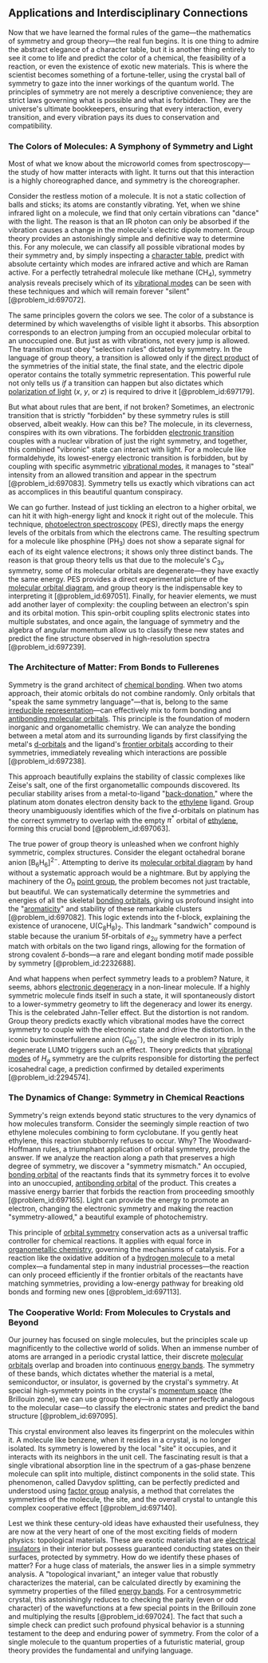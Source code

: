 ## Applications and Interdisciplinary Connections

Now that we have learned the formal rules of the game—the mathematics of symmetry and group theory—the real fun begins. It is one thing to admire the abstract elegance of a character table, but it is another thing entirely to see it come to life and predict the color of a chemical, the feasibility of a reaction, or even the existence of exotic new materials. This is where the scientist becomes something of a fortune-teller, using the crystal ball of symmetry to gaze into the inner workings of the quantum world. The principles of symmetry are not merely a descriptive convenience; they are strict laws governing what is possible and what is forbidden. They are the universe's ultimate bookkeepers, ensuring that every interaction, every transition, and every vibration pays its dues to conservation and compatibility.

### The Colors of Molecules: A Symphony of Symmetry and Light

Most of what we know about the microworld comes from spectroscopy—the study of how matter interacts with light. It turns out that this interaction is a highly choreographed dance, and symmetry is the choreographer.

Consider the restless motion of a molecule. It is not a static collection of balls and sticks; its atoms are constantly vibrating. Yet, when we shine infrared light on a molecule, we find that only certain vibrations can "dance" with the light. The reason is that an IR photon can only be absorbed if the vibration causes a change in the molecule's electric dipole moment. Group theory provides an astonishingly simple and definitive way to determine this. For any molecule, we can classify all possible vibrational modes by their symmetry and, by simply inspecting a [character table](@article_id:144693), predict with absolute certainty which modes are infrared active and which are Raman active. For a perfectly tetrahedral molecule like methane ($\text{CH}_4$), symmetry analysis reveals precisely which of its [vibrational modes](@article_id:137394) can be seen with these techniques and which will remain forever "silent" [@problem_id:697072].

The same principles govern the colors we see. The color of a substance is determined by which wavelengths of visible light it absorbs. This absorption corresponds to an electron jumping from an occupied molecular orbital to an unoccupied one. But just as with vibrations, not every jump is allowed. The transition must obey "selection rules" dictated by symmetry. In the language of group theory, a transition is allowed only if the [direct product](@article_id:142552) of the symmetries of the initial state, the final state, and the electric dipole operator contains the totally symmetric representation. This powerful rule not only tells us *if* a transition can happen but also dictates which [polarization of light](@article_id:261586) ($x$, $y$, or $z$) is required to drive it [@problem_id:697179].

But what about rules that are bent, if not broken? Sometimes, an electronic transition that is strictly "forbidden" by these symmetry rules is still observed, albeit weakly. How can this be? The molecule, in its cleverness, conspires with its own vibrations. The forbidden [electronic transition](@article_id:169944) couples with a nuclear vibration of just the right symmetry, and together, this combined "vibronic" state can interact with light. For a molecule like formaldehyde, its lowest-energy electronic transition is forbidden, but by coupling with specific asymmetric [vibrational modes](@article_id:137394), it manages to "steal" intensity from an allowed transition and appear in the spectrum [@problem_id:697083]. Symmetry tells us exactly which vibrations can act as accomplices in this beautiful quantum conspiracy.

We can go further. Instead of just tickling an electron to a higher orbital, we can hit it with high-energy light and knock it right out of the molecule. This technique, [photoelectron spectroscopy](@article_id:143467) (PES), directly maps the energy levels of the orbitals from which the electrons came. The resulting spectrum for a molecule like phosphine ($\text{PH}_3$) does not show a separate signal for each of its eight valence electrons; it shows only three distinct bands. The reason is that group theory tells us that due to the molecule's $C_{3v}$ symmetry, some of its molecular orbitals are degenerate—they have exactly the same energy. PES provides a direct experimental picture of the [molecular orbital diagram](@article_id:158177), and group theory is the indispensable key to interpreting it [@problem_id:697051]. Finally, for heavier elements, we must add another layer of complexity: the coupling between an electron's spin and its orbital motion. This spin-orbit coupling splits electronic states into multiple substates, and once again, the language of symmetry and the algebra of angular momentum allow us to classify these new states and predict the fine structure observed in high-resolution spectra [@problem_id:697239].

### The Architecture of Matter: From Bonds to Fullerenes

Symmetry is the grand architect of [chemical bonding](@article_id:137722). When two atoms approach, their atomic orbitals do not combine randomly. Only orbitals that "speak the same symmetry language"—that is, belong to the same [irreducible representation](@article_id:142239)—can effectively mix to form bonding and [antibonding molecular orbitals](@article_id:192274). This principle is the foundation of modern inorganic and organometallic chemistry. We can analyze the bonding between a metal atom and its surrounding ligands by first classifying the metal's [d-orbitals](@article_id:261298) and the ligand's [frontier orbitals](@article_id:274672) according to their symmetries, immediately revealing which interactions are possible [@problem_id:697238].

This approach beautifully explains the stability of classic complexes like Zeise's salt, one of the first organometallic compounds discovered. Its peculiar stability arises from a metal-to-ligand "[back-donation](@article_id:187116)," where the platinum atom donates electron density back to the [ethylene](@article_id:154692) ligand. Group theory unambiguously identifies which of the five d-orbitals on platinum has the correct symmetry to overlap with the empty $\pi^*$ orbital of [ethylene](@article_id:154692), forming this crucial bond [@problem_id:697063].

The true power of group theory is unleashed when we confront highly symmetric, complex structures. Consider the elegant octahedral borane anion $[\text{B}_6\text{H}_6]^{2-}$. Attempting to derive its [molecular orbital diagram](@article_id:158177) by hand without a systematic approach would be a nightmare. But by applying the machinery of the $O_h$ [point group](@article_id:144508), the problem becomes not just tractable, but beautiful. We can systematically determine the symmetries and energies of all the skeletal [bonding orbitals](@article_id:165458), giving us profound insight into the "[aromaticity](@article_id:144007)" and stability of these remarkable clusters [@problem_id:697082]. This logic extends into the f-block, explaining the existence of uranocene, $\text{U}(\text{C}_8\text{H}_8)_2$. This landmark "sandwich" compound is stable because the uranium 5f-orbitals of $e_{2u}$ symmetry have a perfect match with orbitals on the two ligand rings, allowing for the formation of strong covalent $\delta$-bonds—a rare and elegant bonding motif made possible by symmetry [@problem_id:2232688].

And what happens when perfect symmetry leads to a problem? Nature, it seems, abhors [electronic degeneracy](@article_id:147490) in a non-linear molecule. If a highly symmetric molecule finds itself in such a state, it will spontaneously distort to a lower-symmetry geometry to lift the degeneracy and lower its energy. This is the celebrated Jahn-Teller effect. But the distortion is not random. Group theory predicts exactly which vibrational modes have the correct symmetry to couple with the electronic state and drive the distortion. In the iconic buckminsterfullerene anion ($C_{60}^-$), the single electron in its triply degenerate LUMO triggers such an effect. Theory predicts that [vibrational modes](@article_id:137394) of $H_g$ symmetry are the culprits responsible for distorting the perfect icosahedral cage, a prediction confirmed by detailed experiments [@problem_id:2294574].

### The Dynamics of Change: Symmetry in Chemical Reactions

Symmetry's reign extends beyond static structures to the very dynamics of how molecules transform. Consider the seemingly simple reaction of two ethylene molecules combining to form cyclobutane. If you gently heat ethylene, this reaction stubbornly refuses to occur. Why? The Woodward-Hoffmann rules, a triumphant application of orbital symmetry, provide the answer. If we analyze the reaction along a path that preserves a high degree of symmetry, we discover a "symmetry mismatch." An occupied, [bonding orbital](@article_id:261403) of the reactants finds that its symmetry forces it to evolve into an unoccupied, [antibonding orbital](@article_id:261168) of the product. This creates a massive energy barrier that forbids the reaction from proceeding smoothly [@problem_id:697165]. Light can provide the energy to promote an electron, changing the electronic symmetry and making the reaction "symmetry-allowed," a beautiful example of photochemistry.

This principle of [orbital symmetry](@article_id:142129) conservation acts as a universal traffic controller for chemical reactions. It applies with equal force in [organometallic chemistry](@article_id:149487), governing the mechanisms of catalysis. For a reaction like the oxidative addition of a [hydrogen molecule](@article_id:147745) to a metal complex—a fundamental step in many industrial processes—the reaction can only proceed efficiently if the frontier orbitals of the reactants have matching symmetries, providing a low-energy pathway for breaking old bonds and forming new ones [@problem_id:697113].

### The Cooperative World: From Molecules to Crystals and Beyond

Our journey has focused on single molecules, but the principles scale up magnificently to the collective world of solids. When an immense number of atoms are arranged in a periodic crystal lattice, their discrete [molecular orbitals](@article_id:265736) overlap and broaden into continuous [energy bands](@article_id:146082). The symmetry of these bands, which dictates whether the material is a metal, semiconductor, or insulator, is governed by the crystal's symmetry. At special high-symmetry points in the crystal's [momentum space](@article_id:148442) (the Brillouin zone), we can use group theory—in a manner perfectly analogous to the molecular case—to classify the electronic states and predict the band structure [@problem_id:697095].

This crystal environment also leaves its fingerprint on the molecules within it. A molecule like benzene, when it resides in a crystal, is no longer isolated. Its symmetry is lowered by the local "site" it occupies, and it interacts with its neighbors in the unit cell. The fascinating result is that a single vibrational absorption line in the spectrum of a gas-phase benzene molecule can split into multiple, distinct components in the solid state. This phenomenon, called Davydov splitting, can be perfectly predicted and understood using [factor group](@article_id:152481) analysis, a method that correlates the symmetries of the molecule, the site, and the overall crystal to untangle this complex cooperative effect [@problem_id:697140].

Lest we think these century-old ideas have exhausted their usefulness, they are now at the very heart of one of the most exciting fields of modern physics: topological materials. These are exotic materials that are [electrical insulators](@article_id:187919) in their interior but possess guaranteed conducting states on their surfaces, protected by symmetry. How do we identify these phases of matter? For a huge class of materials, the answer lies in a simple symmetry analysis. A "topological invariant," an integer value that robustly characterizes the material, can be calculated directly by examining the symmetry properties of the filled [energy bands](@article_id:146082). For a centrosymmetric crystal, this astonishingly reduces to checking the parity (even or odd character) of the wavefunctions at a few special points in the Brillouin zone and multiplying the results [@problem_id:697024]. The fact that such a simple check can predict such profound physical behavior is a stunning testament to the deep and enduring power of symmetry. From the color of a single molecule to the quantum properties of a futuristic material, group theory provides the fundamental and unifying language.
